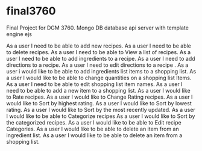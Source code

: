# final3760
Final Project for DGM 3760.
Mongo DB database
api server with template engine ejs

As a user I need to be able to add new recipes.
As a user I need to be able to delete recipes.
As a user I need to be able to View a list of recipes.
As a user I need to be able to add ingredients to a recipe.
As a user I need to add directions to a recipe.
As a user I need to edit directions to a recipe .
As a user i would like to be able to add ingredients list items to a shopping list.
As a user I would like to be able to change quantities on a shopping list Items.
As a user I need to be able to edit shopping list item names.
As a user I need to be able to add a new item to a shopping list.
As a user I would like to Rate recipes.
As a user I would like to Change Rating recipes.
As a user I would like to Sort by highest rating.
As a user I would like to Sort by lowest rating.
As a user I would like to Sort by the most recently updated.
As a user I would like to be able to Categorize recipes
As a user I would like to Sort by the categorized recipes.
As a user I would like to be able to Edit recipe Categories.
As a user I would like to be able to delete an item from an ingredient list.
As a user I would like to be able to delete an item from a shopping list.

